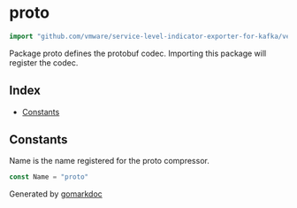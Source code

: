 <!-- Code generated by gomarkdoc. DO NOT EDIT -->

# proto

```go
import "github.com/vmware/service-level-indicator-exporter-for-kafka/vendor/google.golang.org/grpc/encoding/proto"
```

Package proto defines the protobuf codec. Importing this package will register the codec.

## Index

- [Constants](<#constants>)


## Constants

Name is the name registered for the proto compressor.

```go
const Name = "proto"
```



Generated by [gomarkdoc](<https://github.com/princjef/gomarkdoc>)
